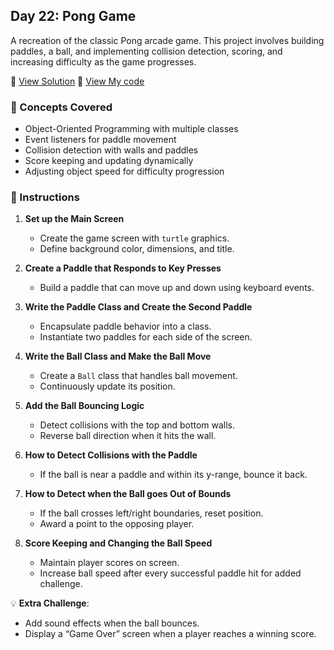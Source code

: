 ## Day 22: Pong Game  
A recreation of the classic Pong arcade game. This project involves building paddles, a ball, and implementing collision detection, scoring, and increasing difficulty as the game progresses.

📄 [View Solution](solution/solution.py) 📄 [View My code](my_code/d22.py)  

### 🧠 Concepts Covered
- Object-Oriented Programming with multiple classes  
- Event listeners for paddle movement  
- Collision detection with walls and paddles  
- Score keeping and updating dynamically  
- Adjusting object speed for difficulty progression  

### 📝 Instructions
1. **Set up the Main Screen**  
   - Create the game screen with `turtle` graphics.  
   - Define background color, dimensions, and title.  

2. **Create a Paddle that Responds to Key Presses**  
   - Build a paddle that can move up and down using keyboard events.  

3. **Write the Paddle Class and Create the Second Paddle**  
   - Encapsulate paddle behavior into a class.  
   - Instantiate two paddles for each side of the screen.  

4. **Write the Ball Class and Make the Ball Move**  
   - Create a `Ball` class that handles ball movement.  
   - Continuously update its position.  

5. **Add the Ball Bouncing Logic**  
   - Detect collisions with the top and bottom walls.  
   - Reverse ball direction when it hits the wall.  

6. **How to Detect Collisions with the Paddle**  
   - If the ball is near a paddle and within its y-range, bounce it back.  

7. **How to Detect when the Ball goes Out of Bounds**  
   - If the ball crosses left/right boundaries, reset position.  
   - Award a point to the opposing player.  

8. **Score Keeping and Changing the Ball Speed**  
   - Maintain player scores on screen.  
   - Increase ball speed after every successful paddle hit for added challenge.  

💡 **Extra Challenge**:
- Add sound effects when the ball bounces.  
- Display a “Game Over” screen when a player reaches a winning score.  
 

